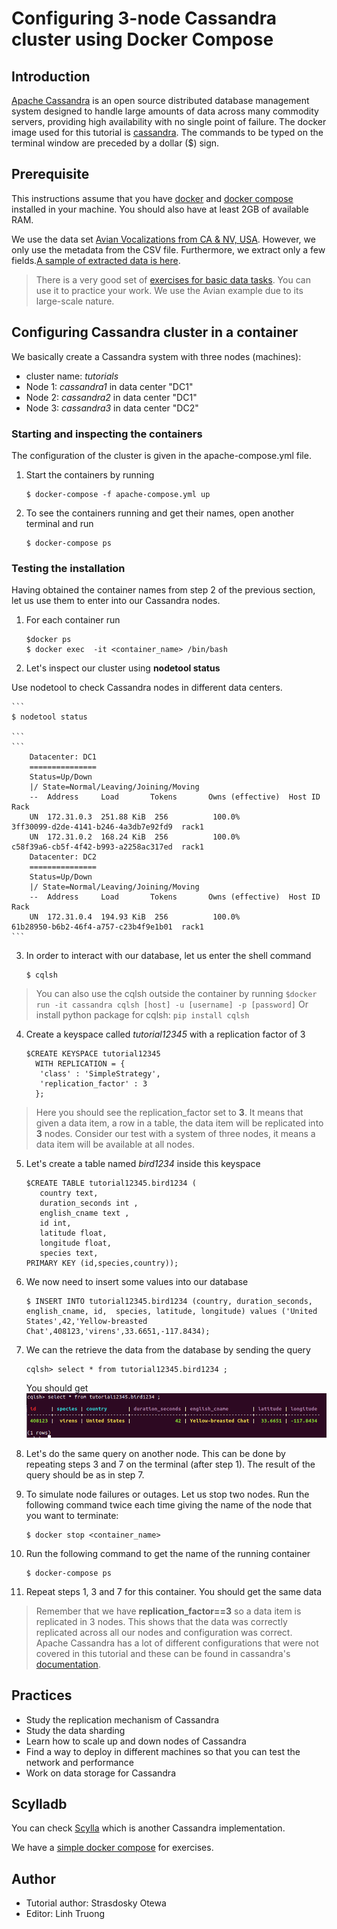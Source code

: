 # Configuring 3-node Cassandra cluster using Docker Compose

## Introduction

[Apache Cassandra](https://cassandra.apache.org/) is an open source distributed database management system designed to handle large amounts of data across many commodity servers, providing high availability with no single point of failure. The docker image used for this tutorial is [cassandra](https://hub.docker.com/_/cassandra). The commands to be typed on the terminal window are preceded by a dollar ($) sign.

## Prerequisite

This instructions assume that you have [docker](https://docs.docker.com/get-docker/) and [docker compose](https://docs.docker.com/compose/install/) installed in your machine. You should also have at least 2GB of available RAM.

We use the data set [Avian Vocalizations from CA & NV, USA](https://www.kaggle.com/samhiatt/xenocanto-avian-vocalizations-canv-usa). However, we only use the metadata from the CSV file. Furthermore, we extract only a few fields.[A sample of extracted data is here](../consistency/sampledata.csv).
> There is a very good set of [exercises for basic data tasks](https://gist.github.com/jeffreyscarpenter/761ddcd1c125dfb194dc02d753d31733). You can use it to practice your work. We use the Avian example due to its large-scale nature.

## Configuring Cassandra cluster in a container

We basically create a Cassandra system with three nodes (machines):
* cluster name: *tutorials*
* Node 1: *cassandra1* in data center "DC1"
* Node 2: *cassandra2* in data center "DC1"
* Node 3: *cassandra3* in data center "DC2"

### Starting and inspecting the containers

The configuration of the cluster is given in the apache-compose.yml file.
1. Start the containers by running
    ```
    $ docker-compose -f apache-compose.yml up
    ```
2. To see the containers running and get their names, open another terminal and run
    ```
    $ docker-compose ps
    ```

### Testing the installation

Having obtained the container names from step 2 of the previous section, let us use them to enter into our Cassandra nodes.
1. For each container run
    ```
    $docker ps
    $ docker exec  -it <container_name> /bin/bash
    ```
2. Let's inspect our cluster using **nodetool status**

Use nodetool to check Cassandra nodes in different data centers.

    ```
    $ nodetool status

    ```
    ```
        Datacenter: DC1
        ===============
        Status=Up/Down
        |/ State=Normal/Leaving/Joining/Moving
        --  Address     Load       Tokens       Owns (effective)  Host ID                               Rack
        UN  172.31.0.3  251.88 KiB  256          100.0%            3ff30099-d2de-4141-b246-4a3db7e92fd9  rack1
        UN  172.31.0.2  168.24 KiB  256          100.0%            c58f39a6-cb5f-4f42-b993-a2258ac317ed  rack1
        Datacenter: DC2
        ===============
        Status=Up/Down
        |/ State=Normal/Leaving/Joining/Moving
        --  Address     Load       Tokens       Owns (effective)  Host ID                               Rack
        UN  172.31.0.4  194.93 KiB  256          100.0%            61b28950-b6b2-46f4-a757-c23b4f9e1b01  rack1
    ```


3. In order to interact with our database, let us enter the shell command
     ```
     $ cqlsh
    ```
>You can also use the cqlsh outside the container by running ```$docker run -it cassandra cqlsh [host] -u [username] -p [password]```
>Or install python package for cqlsh: ```pip install cqlsh```

4. Create a keyspace called _tutorial12345_ with a replication factor of 3
    ```
    $CREATE KEYSPACE tutorial12345
      WITH REPLICATION = {
       'class' : 'SimpleStrategy',
       'replication_factor' : 3
      };
    ```
>Here you should see the replication_factor set to **3**. It means that given a data item, a row in a table, the data item will be replicated into **3** nodes. Consider our test with a system of three nodes, it means a data item will be available at all nodes.
5. Let's create a table named _bird1234_ inside this keyspace
    ```
    $CREATE TABLE tutorial12345.bird1234 (
       country text,
       duration_seconds int ,
       english_cname text ,
       id int,
       latitude float,
       longitude float,
       species text,
    PRIMARY KEY (id,species,country));
    ```

6. We now need to insert some values into our database
   
    ```
    $ INSERT INTO tutorial12345.bird1234 (country, duration_seconds, english_cname, id,  species, latitude, longitude) values ('United States',42,'Yellow-breasted Chat',408123,'virens',33.6651,-117.8434);
    ```

7. We can the retrieve the data from the database by sending the query
    ```
    cqlsh> select * from tutorial12345.bird1234 ;
    ```
    You should get
    ![snapshot of cassandra](querysnapshot.png)

8. Let's do the same query on another node. This can be done by repeating steps 3 and 7 on the terminal (after step 1). The result of the query should be as in step 7.
9.  To simulate node failures or outages. Let us stop two nodes. Run the following command twice each time giving the name of the node that you want to terminate:
    ```
    $ docker stop <container_name>
    ```
10. Run the following command to get the name of the running container
    ```
    $ docker-compose ps
    ```

11. Repeat steps 1, 3 and 7 for this container. You should get the same data

>Remember that we have **replication_factor==3** so a data item is replicated in 3 nodes. This shows that the data was correctly replicated across all our nodes and configuration was correct. Apache Cassandra has a lot of different configurations that were not covered in this tutorial and these can be found in cassandra's [documentation](https://cassandra.apache.org/doc/latest/configuration/index.html).

## Practices

* Study the replication mechanism of Cassandra
* Study the data sharding
* Learn how to scale up and down nodes of Cassandra
* Find a way to deploy in different machines so that you can test the network and performance
* Work on data storage for Cassandra

## Scylladb

You can check [Scylla](https://www.scylladb.com/compare/scylladb-vs-apache-cassandra/) which is another Cassandra implementation.

We have a [simple docker compose](scylladb-compose.yml) for exercises.

## Author

- Tutorial author: Strasdosky Otewa
- Editor: Linh Truong